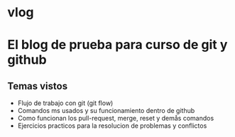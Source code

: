 # vlog
# El blog de prueba para curso de git y github
## Temas vistos
* Flujo de trabajo con git (git flow)
* Comandos ms usados y su funcionamiento dentro de github 
* Como funcionan los pull-request, merge, reset y demås comandos
* Ejercicios practicos para la resolucion de problemas y conflictos
